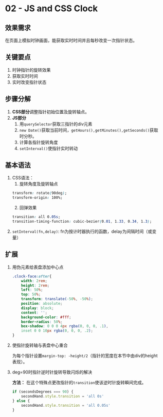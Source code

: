 # 02 - JS and CSS Clock
## 效果需求
在页面上模拟时钟画面，能获取实时时间并且每秒改变一次指针状态。
## 关键要点
1. 时钟指针的旋转效果
2. 获取实时时间
3. 实时改变指针状态
## 步骤分解
1. **CSS部分**调整指针初始位置及旋转轴点。
2. **JS部分**
    1. 用`querySelector`获取三指针的div元素
    2. `new Date()`获取当前时间，`getHours(),getMinutes(),getSeconds()`获取时分秒。
    3. 计算各指针旋转角度
    4. `setInterval()`使指针实时转动
## 基本语法
1. CSS语法：
    1. 旋转角度及旋转轴点
    ```css
    transform: rotate(90deg);
    transform-origin: 100%;
    ```
    2. 回弹效果
    ```css
    transition: all 0.05s;
    transition-timing-function: cubic-bezier(0.01, 1.33, 0.34, 1.3);
    ```
2. `setInterval(fn,delay)`: fn为按计时器执行的函数，delay为间隔时间（或变量）
## 扩展
1. 用伪元素给表盘添加中心点
    ```css
    .clock-face:after{
        width: 2rem;
        height: 2rem;
        left: 50%;
        top: 50%;
        transform: translate(-50%, -50%);
        position: absolute;
        display: block;
        content: '';
        background-color: #fff;
        border-radius: 50%;
        box-shadow: 0 0 0 4px rgba(0, 0, 0, .1),
        inset 0 0 10px rgba(0, 0, 0, .2);
    }
    ```
2. 使指针旋转轴与表盘中心重合

    为每个指针设置`margin-top: -height/2`（指针的宽度在本节中由div的height表现）。
3. deg=90时指针逆时针旋转导致闪烁的解决

    **方法：** 在这个特殊点更改指针的`transition`使该逆时针旋转瞬间完成。
    ```javascript
    if (secondsDegrees === 90) {
        secondHand.style.transition = 'all 0s'
    } else { 
        secondHand.style.transition = 'all 0.05s' 
    }
    ```
